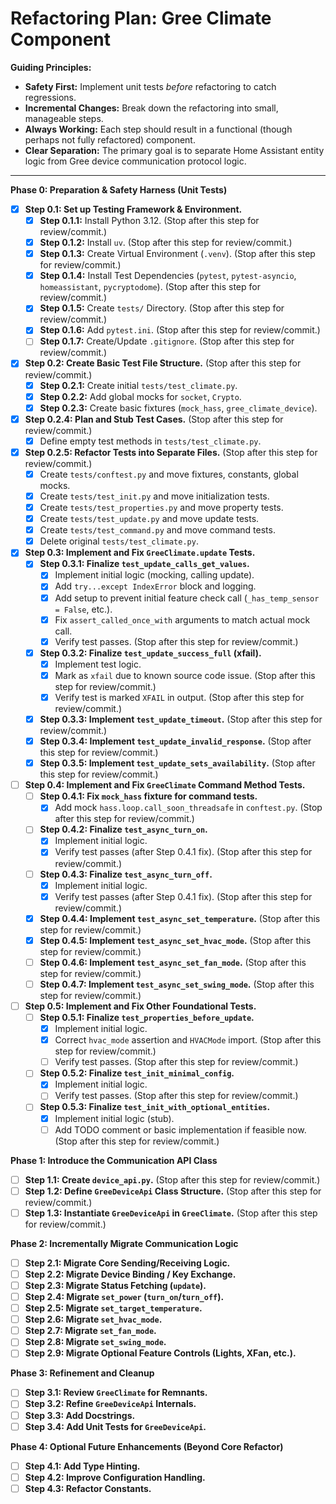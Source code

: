 # Refactoring Plan: Gree Climate Component

**Guiding Principles:**

*   **Safety First:** Implement unit tests *before* refactoring to catch regressions.
*   **Incremental Changes:** Break down the refactoring into small, manageable steps.
*   **Always Working:** Each step should result in a functional (though perhaps not fully refactored) component.
*   **Clear Separation:** The primary goal is to separate Home Assistant entity logic from Gree device communication protocol logic.

---

**Phase 0: Preparation & Safety Harness (Unit Tests)**

- [x] **Step 0.1: Set up Testing Framework & Environment.**
    - [x] **Step 0.1.1:** Install Python 3.12. (Stop after this step for review/commit.)
    - [x] **Step 0.1.2:** Install `uv`. (Stop after this step for review/commit.)
    - [x] **Step 0.1.3:** Create Virtual Environment (`.venv`). (Stop after this step for review/commit.)
    - [x] **Step 0.1.4:** Install Test Dependencies (`pytest`, `pytest-asyncio`, `homeassistant`, `pycryptodome`). (Stop after this step for review/commit.)
    - [x] **Step 0.1.5:** Create `tests/` Directory. (Stop after this step for review/commit.)
    - [x] **Step 0.1.6:** Add `pytest.ini`. (Stop after this step for review/commit.)
    - [ ] **Step 0.1.7:** Create/Update `.gitignore`. (Stop after this step for review/commit.)
- [x] **Step 0.2: Create Basic Test File Structure.** (Stop after this step for review/commit.)
    - [x] **Step 0.2.1:** Create initial `tests/test_climate.py`.
    - [x] **Step 0.2.2:** Add global mocks for `socket`, `Crypto`.
    - [x] **Step 0.2.3:** Create basic fixtures (`mock_hass`, `gree_climate_device`).
- [x] **Step 0.2.4: Plan and Stub Test Cases.** (Stop after this step for review/commit.)
    - [x] Define empty test methods in `tests/test_climate.py`.
- [x] **Step 0.2.5: Refactor Tests into Separate Files.** (Stop after this step for review/commit.)
    - [x] Create `tests/conftest.py` and move fixtures, constants, global mocks.
    - [x] Create `tests/test_init.py` and move initialization tests.
    - [x] Create `tests/test_properties.py` and move property tests.
    - [x] Create `tests/test_update.py` and move update tests.
    - [x] Create `tests/test_command.py` and move command tests.
    - [x] Delete original `tests/test_climate.py`.
- [x] **Step 0.3: Implement and Fix `GreeClimate.update` Tests.**
    - [x] **Step 0.3.1: Finalize `test_update_calls_get_values`.**
        - [x] Implement initial logic (mocking, calling update).
        - [x] Add `try...except IndexError` block and logging.
        - [x] Add setup to prevent initial feature check call (`_has_temp_sensor = False`, etc.).
        - [x] Fix `assert_called_once_with` arguments to match actual mock call. 
        - [x] Verify test passes. (Stop after this step for review/commit.)
    - [x] **Step 0.3.2: Finalize `test_update_success_full` (xfail).**
        - [x] Implement test logic.
        - [x] Mark as `xfail` due to known source code issue. (Stop after this step for review/commit.)
        - [x] Verify test is marked `XFAIL` in output. (Stop after this step for review/commit.)
    - [x] **Step 0.3.3: Implement `test_update_timeout`.** (Stop after this step for review/commit.)
    - [x] **Step 0.3.4: Implement `test_update_invalid_response`.** (Stop after this step for review/commit.)
    - [x] **Step 0.3.5: Implement `test_update_sets_availability`.** (Stop after this step for review/commit.)
- [ ] **Step 0.4: Implement and Fix `GreeClimate` Command Method Tests.**
    - [ ] **Step 0.4.1: Fix `mock_hass` fixture for command tests.**
        - [x] Add mock `hass.loop.call_soon_threadsafe` in `conftest.py`. (Stop after this step for review/commit.)
    - [ ] **Step 0.4.2: Finalize `test_async_turn_on`.**
        - [x] Implement initial logic.
        - [x] Verify test passes (after Step 0.4.1 fix). (Stop after this step for review/commit.)
    - [ ] **Step 0.4.3: Finalize `test_async_turn_off`.**
        - [x] Implement initial logic.
        - [x] Verify test passes (after Step 0.4.1 fix). (Stop after this step for review/commit.)
    - [x] **Step 0.4.4: Implement `test_async_set_temperature`.** (Stop after this step for review/commit.)
    - [x] **Step 0.4.5: Implement `test_async_set_hvac_mode`.** (Stop after this step for review/commit.)
    - [ ] **Step 0.4.6: Implement `test_async_set_fan_mode`.** (Stop after this step for review/commit.)
    - [ ] **Step 0.4.7: Implement `test_async_set_swing_mode`.** (Stop after this step for review/commit.)
- [ ] **Step 0.5: Implement and Fix Other Foundational Tests.**
    - [ ] **Step 0.5.1: Finalize `test_properties_before_update`.**
        - [x] Implement initial logic.
        - [x] Correct `hvac_mode` assertion and `HVACMode` import. (Stop after this step for review/commit.)
        - [ ] Verify test passes. (Stop after this step for review/commit.)
    - [ ] **Step 0.5.2: Finalize `test_init_minimal_config`.**
        - [x] Implement initial logic.
        - [ ] Verify test passes. (Stop after this step for review/commit.)
    - [ ] **Step 0.5.3: Finalize `test_init_with_optional_entities`.**
        - [x] Implement initial logic (stub).
        - [ ] Add TODO comment or basic implementation if feasible now. (Stop after this step for review/commit.)

**Phase 1: Introduce the Communication API Class**

- [ ] **Step 1.1: Create `device_api.py`.** (Stop after this step for review/commit.)
- [ ] **Step 1.2: Define `GreeDeviceApi` Class Structure.** (Stop after this step for review/commit.)
- [ ] **Step 1.3: Instantiate `GreeDeviceApi` in `GreeClimate`.** (Stop after this step for review/commit.)

**Phase 2: Incrementally Migrate Communication Logic**

- [ ] **Step 2.1: Migrate Core Sending/Receiving Logic.**
- [ ] **Step 2.2: Migrate Device Binding / Key Exchange.**
- [ ] **Step 2.3: Migrate Status Fetching (`update`).**
- [ ] **Step 2.4: Migrate `set_power` (`turn_on`/`turn_off`).**
- [ ] **Step 2.5: Migrate `set_target_temperature`.**
- [ ] **Step 2.6: Migrate `set_hvac_mode`.**
- [ ] **Step 2.7: Migrate `set_fan_mode`.**
- [ ] **Step 2.8: Migrate `set_swing_mode`.**
- [ ] **Step 2.9: Migrate Optional Feature Controls (Lights, XFan, etc.).**

**Phase 3: Refinement and Cleanup**

- [ ] **Step 3.1: Review `GreeClimate` for Remnants.**
- [ ] **Step 3.2: Refine `GreeDeviceApi` Internals.**
- [ ] **Step 3.3: Add Docstrings.**
- [ ] **Step 3.4: Add Unit Tests for `GreeDeviceApi`.**

**Phase 4: Optional Future Enhancements (Beyond Core Refactor)**

- [ ] **Step 4.1: Add Type Hinting.**
- [ ] **Step 4.2: Improve Configuration Handling.**
- [ ] **Step 4.3: Refactor Constants.** 